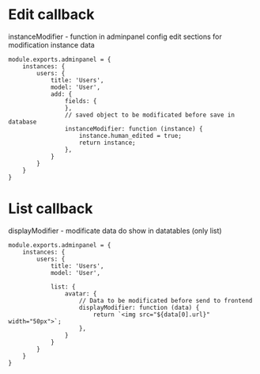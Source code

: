# Edit callback

instanceModifier - function in adminpanel config edit sections for modification instance data

```
module.exports.adminpanel = {
    instances: {
        users: {
            title: 'Users',
            model: 'User',
            add: {
                fields: {
                },
                // saved object to be modificated before save in database
                instanceModifier: function (instance) {
                    instance.human_edited = true;
                    return instance;
                },
            }
        }
    }
}

```


# List callback

displayModifier - modificate data do show in datatables (only list)

```
module.exports.adminpanel = {
    instances: {
        users: {
            title: 'Users',
            model: 'User',

            list: {
                avatar: {
                    // Data to be modificated before send to frontend 
                    displayModifier: function (data) {
                        return `<img src="${data[0].url}" width="50px">`;
                    },
                }
            }
        }
    }
}